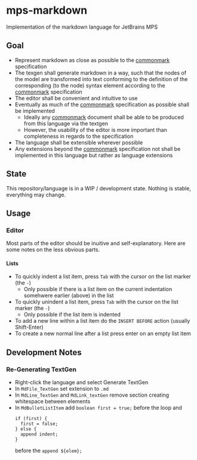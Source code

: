 # mps-markdown

Implementation of the markdown language for JetBrains MPS

## Goal

- Represent markdown as close as possible to the [commonmark][] specification
- The texgen shall generate markdown in a way, such that the nodes of the model are transformed into text conforming to the definition of the corresponding (to the node) syntax element according to the [commonmark][] specification
- The editor shall be convenient and intuitive to use
- Eventually as much of the [commonmark][] specification as possible shall be implemented
    - Ideally any [commonmark][] document shall be able to be produced from this language via the textgen
    - However, the usability of the editor is more important than completeness in regards to the specification
- The language shall be extensible wherever possible
- Any extensions beyond the [commonmark][] specification not shall be implemented in this language but rather as language extensions

[commonmark]: https://commonmark.org/

## State

This repository/language is in a WIP / development state.
Nothing is stable, everything may change.

## Usage

### Editor

Most parts of the editor should be inuitive and self-explanatory.
Here are some notes on the less obvious parts.

#### Lists

- To quickly indent a list item, press `Tab` with the cursor on the list marker (the `-`)
    - Only possible if there is a list item on the current indentation somehwere earlier (above) in the list
- To quickly unindent a list item, press `Tab` with the cursor on the list marker (the `-`)
    - Only possible if the list item is indented
- To add a new line within a list item do the `INSERT BEFORE` action (usually Shift-Enter)
- To create a new normal line after a list press enter on an empty list item

## Development Notes

### Re-Generating TextGen

- Right-click the language and select Generate TextGen
- In `MdFile_TextGen` set extension to `.md`
- In `MdLine_TextGen` and `MdLink_textGen` remove section creating whitespace between elements
- In `MdBulletListItem` add `boolean first = true;` before the loop and
  ```
  if (first) {
    first = false;
  } else {
    append indent;
  }
  ```
  before the `append ${elem};`
